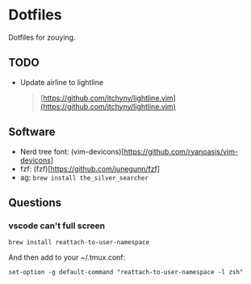 # Dotfiles #


Dotfiles for zouying.


## TODO ##

- Update airline to lightline
    > [https://github.com/itchyny/lightline.vim](https://github.com/itchyny/lightline.vim)


## Software ##
- Nerd tree font: (vim-devicons)[https://github.com/ryanoasis/vim-devicons]
- fzf: (fzf)[https://github.com/junegunn/fzf]
- ag: `brew install the_silver_searcher`

## Questions ##

### vscode can't full screen ###

`brew install reattach-to-user-namespace`

And then add to your ~/.tmux.conf:

`set-option -g default-command "reattach-to-user-namespace -l zsh"`


